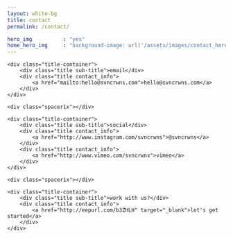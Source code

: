 ```yaml
---
layout: white-bg
title: contact
permalink: /contact/

hero_img          : "yes"
home_hero_img     : "background-image: url('/assets/images/contact_hero.jpg"
---
```



<div class="crwns-wrapper catalog-wrapper clear">

	<div class="title-container">
		<div class="title sub-title">email</div>
		<div class="title contact_info">
			<a href="mailto:hello@svncrwns.com">hello@svncrwns.com</a>
		</div>
	</div>

	<div class="spacer1x"></div>
	
	<div class="title-container">
		<div class="title sub-title">social</div>
		<div class="title contact_info">
			<a href="http://www.instagram.com/svncrwns">@svncrwns</a>
		</div>
		<div class="title contact_info">
			<a href="http://www.vimeo.com/svncrwns">vimeo</a>
		</div>
	</div>

	<div class="spacer1x"></div>

	<div class="title-container">
		<div class="title sub-title">work with us?</div>
		<div class="title contact_info">
			<a href="http://eepurl.com/b3ZHLH" target="_blank">let's get started</a>
		</div>
	</div>
	
</div>
	